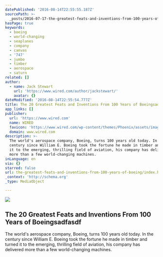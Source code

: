 ```yaml
---
datePublished: '2016-08-14T22:55:55.187Z'
sourcePath: >-
  _posts/2016-07-17-the-greatest-feats-and-inventions-from-100-years-of-boeing.md
hasPage: true
keywords:
  - boeing
  - world-changing
  - seaplanes
  - company
  - canvas
  - '747'
  - jumbo
  - timber
  - aerospace
  - saturn
related: []
author:
  - name: Jack Stewart
    url: 'https://www.wired.com/author/jackstewart/'
    avatar: {}
dateModified: '2016-08-14T22:55:54.777Z'
title: The 20 Greatest Feats and Inventions From 100 Years of Boeingsadfasdf
app_links: []
publisher:
  url: 'https://www.wired.com'
  name: WIRED
  favicon: 'https://www.wired.com/wp-content/themes/Phoenix/assets/images/favicon.ico'
  domain: www.wired.com
description: >-
  The world's aerospace company, Boeing, turns 100 years old today. In the
  century since William E. Boeing took the fortune he made in timber and turned
  it to the emerging, thrilling field of aviation, his company has delivered
  more than a few world-changing machines.
inLanguage: en
via: {}
starred: false
url: the-greatest-feats-and-inventions-from-100-years-of-boeing/index.html
_context: 'http://schema.org'
_type: MediaObject

---
```

<article style=""><img src="https://imgflo.herokuapp.com/graph/vahj1ThiexotieMo/c36117ed5fc63cd024f82bf8d492323a/noop.jpg?input=https%3A%2F%2Fwww.wired.com%2Fwp-content%2Fuploads%2F2016%2F07%2F747-factory-1036x630-e1468432836548.jpg" /><h1>The 20 Greatest Feats and Inventions From 100 Years of Boeingsadfasdf</h1><p>The world's aerospace company, Boeing, turns 100 years old today. In the century since William E. Boeing took the fortune he made in timber and turned it to the emerging, thrilling field of aviation, his company has delivered more than a few world-changing machines.</p></article>